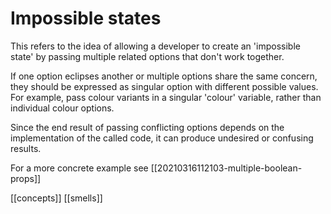 # Impossible states

This refers to the idea of allowing a developer to create an 'impossible state' by passing multiple related options that don't work together.

If one option eclipses another or multiple options share the same concern, they should be expressed as singular option with different possible values. For example, pass colour variants in a singular 'colour' variable, rather than individual colour options.

Since the end result of passing conflicting options depends on the implementation of the called code, it can produce undesired or confusing results.

For a more concrete example see [[20210316112103-multiple-boolean-props]]

[[concepts]]
[[smells]]
